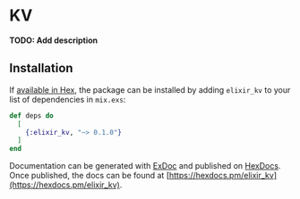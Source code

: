 # KV

**TODO: Add description**

## Installation

If [available in Hex](https://hex.pm/docs/publish), the package can be installed
by adding `elixir_kv` to your list of dependencies in `mix.exs`:

```elixir
def deps do
  [
    {:elixir_kv, "~> 0.1.0"}
  ]
end
```

Documentation can be generated with [ExDoc](https://github.com/elixir-lang/ex_doc)
and published on [HexDocs](https://hexdocs.pm). Once published, the docs can
be found at [https://hexdocs.pm/elixir_kv](https://hexdocs.pm/elixir_kv).

